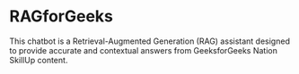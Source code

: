 # RAGforGeeks
This chatbot is a Retrieval-Augmented Generation (RAG) assistant designed to provide accurate and contextual answers from GeeksforGeeks Nation SkillUp content.
